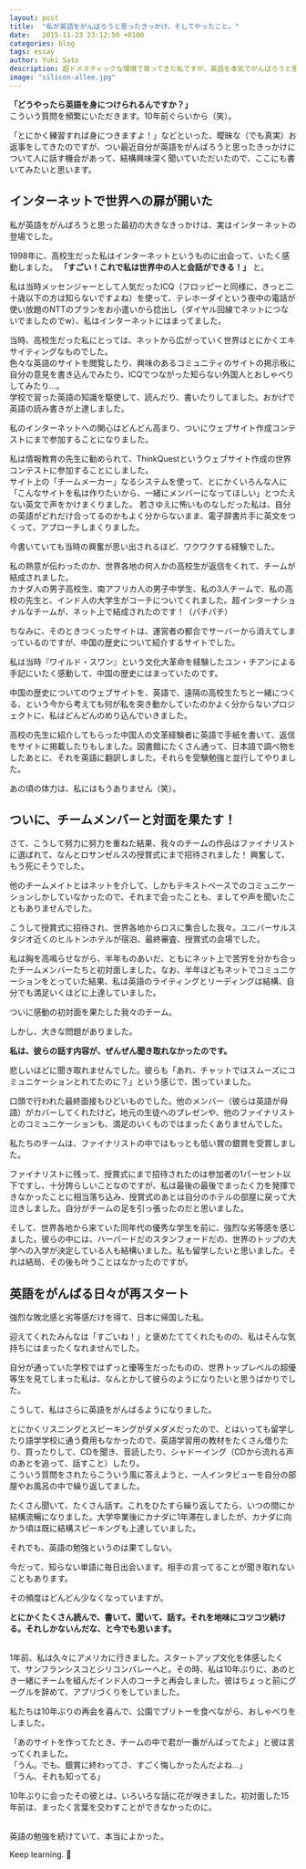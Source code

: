 ```yaml
---
layout: post
title:  "私が英語をがんばろうと思ったきっかけ、そしてやったこと。"
date:   2015-11-23 23:12:50 +0100
categories: blog
tags: essay
author: Yuki Sato
description: 超ドメスティックな環境で育ってきた私ですが、英語を本気でがんばろうと思うようになったのはある体験がきっかけでした。
image: "silicon-allee.jpg"
---
```


<b>「どうやったら英語を身につけられるんですか？」</b><br>
こういう質問を頻繁にいただきます。10年前ぐらいから（笑）。

「とにかく練習すれば身につきますよ！」などといった、曖昧な（でも真実）お返事をしてきたのですが、つい最近自分が英語をがんばろうと思ったきっかけについて人に話す機会があって、結構興味深く聞いていただいたので、ここにも書いてみたいと思います。

## インターネットで世界への扉が開いた
私が英語をがんばろうと思った最初の大きなきっかけは、実はインターネットの登場でした。

1998年に、高校生だった私はインターネットというものに出会って、いたく感動しました。 **「すごい！これで私は世界中の人と会話ができる！」** と。

私は当時メッセンジャーとして人気だったICQ（フロッピーと同様に、きっと二十歳以下の方は知らないですよね）を使って、テレホーダイという夜中の電話が使い放題のNTTのプランをお小遣いから捻出し（ダイヤル回線でネットにつないでましたのでw）、私はインターネットにはまってました。

当時、高校生だった私にとっては、ネットから広がっていく世界はとにかくエキサイティングなものでした。  
色々な英語のサイトを閲覧したり、興味のあるコミュニティのサイトの掲示板に自分の意見を書き込んでみたり、ICQでつながった知らない外国人とおしゃべりしてみたり…。  
学校で習った英語の知識を駆使して、読んだり、書いたりしてました。おかげで英語の読み書きが上達しました。

私のインターネットへの関心はどんどん高まり、ついにウェブサイト作成コンテストにまで参加することになりました。

私は情報教育の先生に勧められて、ThinkQuestというウェブサイト作成の世界コンテストに参加することにしました。  
サイト上の「チームメーカー」なるシステムを使って、とにかくいろんな人に「こんなサイトを私は作りたいから、一緒にメンバーになってほしい」とつたえない英文で声をかけまくりました。
若さゆえに怖いものなしだった私は、自分の英語がどれだけ合ってるのかもよく分からないまま、電子辞書片手に英文をつくって、アプローチしまくりました。

今書いていても当時の興奮が思い出されるほど、ワクワクする経験でした。

私の熱意が伝わったのか、世界各地の何人かの高校生が返信をくれて、チームが結成されました。  
カナダ人の男子高校生、南アフリカ人の男子中学生、私の3人チームで、私の高校の先生と、インド人の大学生がコーチについてくれました。超インターナショナルなチームが、ネット上で結成されたのです！（パチパチ）

ちなみに、そのときつくったサイトは、運営者の都合でサーバーから消えてしまっているのですが、中国の歴史について紹介するサイトでした。

私は当時『ワイルド・スワン』という文化大革命を経験したユン・チアンによる手記にいたく感動して、中国の歴史にはまっていたのです。

中国の歴史についてのウェブサイトを、英語で、遠隔の高校生たちと一緒につくる、という今から考えても何が私を突き動かしていたのかよく分からないプロジェクトに、私はどんどんのめり込んでいきました。

高校の先生に紹介してもらった中国人の文革経験者に英語で手紙を書いて、返信をサイトに掲載したりもしました。図書館にたくさん通って、日本語で調べ物をしたあとに、それを英語に翻訳しました。それらを受験勉強と並行してやりました。

あの頃の体力は、私にはもうありません（笑）。

## ついに、チームメンバーと対面を果たす！
さて、こうして努力に努力を重ねた結果、我々のチームの作品はファイナリストに選ばれて、なんとロサンゼルスの授賞式にまで招待されました！ 興奮して、もう死にそうでした。

他のチームメイトとはネットを介して、しかもテキストベースでのコミュニケーションしかしていなかったので、それまで会ったことも、ましてや声を聞いたこともありませんでした。

こうして授賞式に招待され、世界各地からロスに集合した我々。ユニバーサルスタジオ近くのヒルトンホテルが宿泊、最終審査、授賞式の会場でした。

私は胸を高鳴らせながら、半年ものあいだ、ともにネット上で苦労を分かち合ったチームメンバーたちと初対面しました。なお、半年ほどもネットでコミュニケーションをとっていた結果、私は英語のライティングとリーディングは結構、自分でも満足いくほどに上達していました。

ついに感動の初対面を果たした我々のチーム。

しかし、大きな問題がありました。

<b>私は、彼らの話す内容が、ぜんぜん聞き取れなかったのです。</b>

悲しいほどに聞き取れませんでした。彼らも「あれ、チャットではスムーズにコミュニケーションとれてたのに？」という感じで、困っていました。

口頭で行われた最終面接もひどいものでした。他のメンバー（彼らは英語が母語）がカバーしてくれたけど。地元の生徒へのプレゼンや、他のファイナリストとのコミュニケーションも、満足のいくものではまったくありませんでした。

私たちのチームは、ファイナリストの中ではもっとも低い賞の銀賞を受賞しました。

ファイナリストに残って、授賞式にまで招待されたのは参加者の1パーセント以下ですし、十分誇らしいことなのですが、私は最後の最後でまったく力を発揮できなかったことに相当落ち込み、授賞式のあとは自分のホテルの部屋に戻って大泣きしました。自分がチームの足を引っ張ったのだと思いました。

そして、世界各地から来ていた同年代の優秀な学生を前に、強烈な劣等感を感じました。彼らの中には、ハーバードだのスタンフォードだの、世界のトップの大学への入学が決定している人も結構いました。私も留学したいと思いました。それは結局、その後も叶うことはなかったのですが。

## 英語をがんばる日々が再スタート
強烈な敗北感と劣等感だけを得て、日本に帰国した私。

迎えてくれたみんなは「すごいね！」と褒めたててくれたものの、私はそんな気持ちにはまったくなれませんでした。

自分が通っていた学校ではずっと優等生だったものの、世界トップレベルの超優等生を見てしまった私は、なんとかして彼らのようになりたいと思うばかりでした。

こうして、私はさらに英語をがんばるようになりました。

とにかくリスニングとスピーキングがダメダメだったので、とはいっても留学したり語学学校に通う費用もなかったので、英語学習用の教材をたくさん借りたり、買ったりして、CDを聞き、音読したり、シャドーイング（CDから流れる声のあとを追って、話すこと）したり。  
こういう質問をされたらこういう風に答えようと、一人インタビューを自分の部屋やお風呂の中で繰り返してました。

たくさん聞いて、たくさん話す。これをひたすら繰り返してたら、いつの間にか結構流暢になりました。大学卒業後にカナダに1年滞在しましたが、カナダに向かう頃は既に結構スピーキングも上達していました。

それでも、英語の勉強というのは果てしない。

今だって、知らない単語に毎日出会います。相手の言ってることが聞き取れないこともあります。

その頻度はどんどん少なくなっていますが。

**とにかくたくさん読んで、書いて、聞いて、話す。それを地味にコツコツ続ける。それしかないんだな、と今でも思います。**

<br>
1年前、私は久々にアメリカに行きました。スタートアップ文化を体感したくて、サンフランシスコとシリコンバレーへと。その時、私は10年ぶりに、あのとき一緒にチームを組んだインド人のコーチと再会しました。彼はちょっと前にグーグルを辞めて、アプリづくりをしていました。

私たちは10年ぶりの再会を喜んで、公園でブリトーを食べながら、おしゃべりをしました。

「あのサイトを作ってたとき、チームの中で君が一番がんばってたよ」と彼は言ってくれました。  
「うん。でも、銀賞に終わってさ、すごく悔しかったんだよね…」  
「うん、それも知ってる」

10年ぶりに会ったその彼とは、いろいろな話に花が咲きました。初対面した15年前は、まったく言葉を交わすことができなかったのに。

<br>
英語の勉強を続けていて、本当によかった。

Keep learning. 🙂
